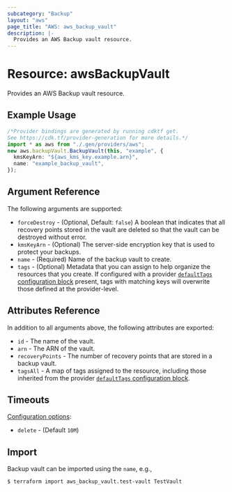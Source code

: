 ```yaml
---
subcategory: "Backup"
layout: "aws"
page_title: "AWS: aws_backup_vault"
description: |-
  Provides an AWS Backup vault resource.
---
```


# Resource: awsBackupVault

Provides an AWS Backup vault resource.

## Example Usage

```typescript
/*Provider bindings are generated by running cdktf get.
See https://cdk.tf/provider-generation for more details.*/
import * as aws from "./.gen/providers/aws";
new aws.backupVault.BackupVault(this, "example", {
  kmsKeyArn: "${aws_kms_key.example.arn}",
  name: "example_backup_vault",
});

```

## Argument Reference

The following arguments are supported:

* `forceDestroy` - (Optional, Default: `false`) A boolean that indicates that all recovery points stored in the vault are deleted so that the vault can be destroyed without error.
* `kmsKeyArn` - (Optional) The server-side encryption key that is used to protect your backups.
* `name` - (Required) Name of the backup vault to create.
* `tags` - (Optional) Metadata that you can assign to help organize the resources that you create. If configured with a provider [`defaultTags` configuration block](https://registry.terraform.io/providers/hashicorp/aws/latest/docs#default_tags-configuration-block) present, tags with matching keys will overwrite those defined at the provider-level.

## Attributes Reference

In addition to all arguments above, the following attributes are exported:

* `id` - The name of the vault.
* `arn` - The ARN of the vault.
* `recoveryPoints` - The number of recovery points that are stored in a backup vault.
* `tagsAll` - A map of tags assigned to the resource, including those inherited from the provider [`defaultTags` configuration block](https://registry.terraform.io/providers/hashicorp/aws/latest/docs#default_tags-configuration-block).

## Timeouts

[Configuration options](https://developer.hashicorp.com/terraform/language/resources/syntax#operation-timeouts):

* `delete` - (Default `10M`)

## Import

Backup vault can be imported using the `name`, e.g.,

```console
$ terraform import aws_backup_vault.test-vault TestVault
```
